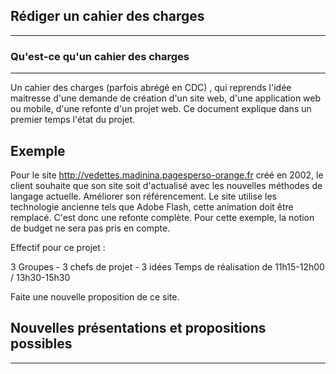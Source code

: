 ## Rédiger un cahier des charges
---------------------------------

### Qu'est-ce qu'un cahier des charges
---------------------------------------

Un cahier des charges (parfois abrégé en CDC) , qui reprends l'idée maitresse d'une demande de création d'un site web, d'une application web ou mobile, d'une refonte d'un projet web.
Ce document explique dans un premier temps l'état du projet.

Exemple 
--------

Pour le site http://vedettes.madinina.pagesperso-orange.fr créé en 2002, le client souhaite que son site soit d'actualisé avec les nouvelles méthodes de langage actuelle.
Améliorer son référencement.
Le site utilise les technologie ancienne tels que Adobe Flash, cette animation doit être remplacé. C'est donc une refonte complète.
Pour cette exemple, la notion de budget ne sera pas pris en compte.

Effectif pour ce projet :

3 Groupes - 3 chefs de projet - 3 idées
Temps de réalisation de 11h15-12h00 / 13h30-15h30

Faite une nouvelle proposition de ce site.


## Nouvelles présentations et propositions possibles
------------------------------------------------------






